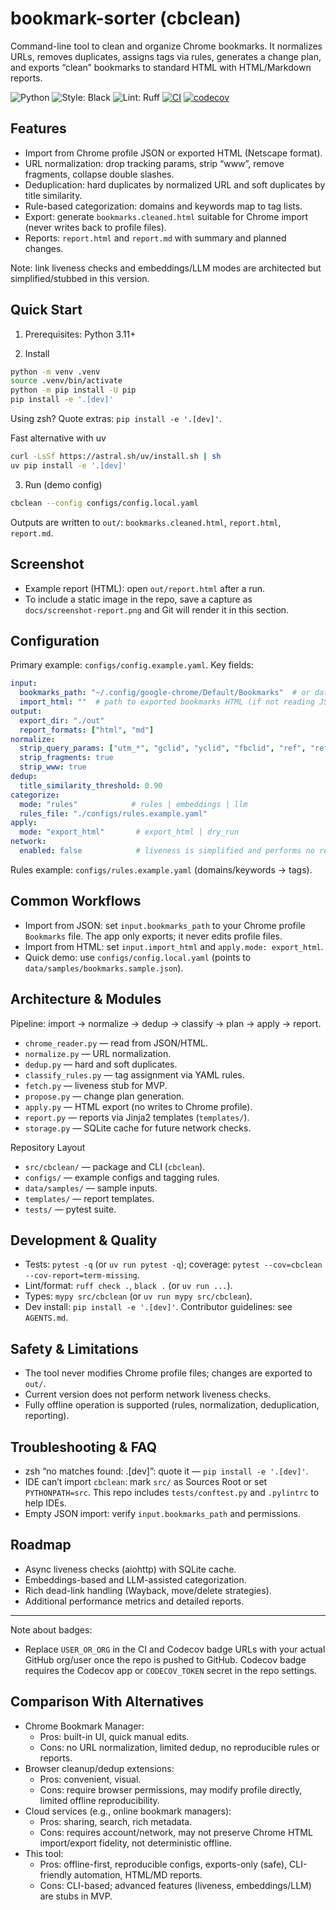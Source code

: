 # bookmark-sorter (cbclean)

Command-line tool to clean and organize Chrome bookmarks. It normalizes URLs, removes duplicates, assigns tags via rules, generates a change plan, and exports “clean” bookmarks to standard HTML with HTML/Markdown reports.

![Python](https://img.shields.io/badge/python-3.11%2B-blue.svg)
![Style: Black](https://img.shields.io/badge/code%20style-black-000000.svg)
![Lint: Ruff](https://img.shields.io/badge/lint-ruff-46aef7.svg)
[![CI](https://github.com/morozsm/bookmark-sorter/actions/workflows/ci.yml/badge.svg)](https://github.com/morozsm/bookmark-sorter/actions/workflows/ci.yml)
[![codecov](https://codecov.io/gh/morozsm/bookmark-sorter/branch/main/graph/badge.svg)](https://codecov.io/gh/morozsm/bookmark-sorter)

## Features
- Import from Chrome profile JSON or exported HTML (Netscape format).
- URL normalization: drop tracking params, strip “www”, remove fragments, collapse double slashes.
- Deduplication: hard duplicates by normalized URL and soft duplicates by title similarity.
- Rule-based categorization: domains and keywords map to tag lists.
- Export: generate `bookmarks.cleaned.html` suitable for Chrome import (never writes back to profile files).
- Reports: `report.html` and `report.md` with summary and planned changes.

Note: link liveness checks and embeddings/LLM modes are architected but simplified/stubbed in this version.

## Quick Start
1) Prerequisites: Python 3.11+

2) Install
```bash
python -m venv .venv
source .venv/bin/activate
python -m pip install -U pip
pip install -e '.[dev]'
```
Using zsh? Quote extras: `pip install -e '.[dev]'`.

Fast alternative with uv
```bash
curl -LsSf https://astral.sh/uv/install.sh | sh
uv pip install -e '.[dev]'
```

3) Run (demo config)
```bash
cbclean --config configs/config.local.yaml
```
Outputs are written to `out/`: `bookmarks.cleaned.html`, `report.html`, `report.md`.

## Screenshot
- Example report (HTML): open `out/report.html` after a run.
- To include a static image in the repo, save a capture as `docs/screenshot-report.png` and Git will render it in this section.

## Configuration
Primary example: `configs/config.example.yaml`. Key fields:
```yaml
input:
  bookmarks_path: "~/.config/google-chrome/Default/Bookmarks"  # or data/samples/bookmarks.sample.json
  import_html: ""  # path to exported bookmarks HTML (if not reading JSON)
output:
  export_dir: "./out"
  report_formats: ["html", "md"]
normalize:
  strip_query_params: ["utm_*", "gclid", "yclid", "fbclid", "ref", "ref_src"]
  strip_fragments: true
  strip_www: true
dedup:
  title_similarity_threshold: 0.90
categorize:
  mode: "rules"            # rules | embeddings | llm
  rules_file: "./configs/rules.example.yaml"
apply:
  mode: "export_html"       # export_html | dry_run
network:
  enabled: false            # liveness is simplified and performs no requests
```
Rules example: `configs/rules.example.yaml` (domains/keywords → tags).

## Common Workflows
- Import from JSON: set `input.bookmarks_path` to your Chrome profile `Bookmarks` file. The app only exports; it never edits profile files.
- Import from HTML: set `input.import_html` and `apply.mode: export_html`.
- Quick demo: use `configs/config.local.yaml` (points to `data/samples/bookmarks.sample.json`).

## Architecture & Modules
Pipeline: import → normalize → dedup → classify → plan → apply → report.
- `chrome_reader.py` — read from JSON/HTML.
- `normalize.py` — URL normalization.
- `dedup.py` — hard and soft duplicates.
- `classify_rules.py` — tag assignment via YAML rules.
- `fetch.py` — liveness stub for MVP.
- `propose.py` — change plan generation.
- `apply.py` — HTML export (no writes to Chrome profile).
- `report.py` — reports via Jinja2 templates (`templates/`).
- `storage.py` — SQLite cache for future network checks.

Repository Layout
- `src/cbclean/` — package and CLI (`cbclean`).
- `configs/` — example configs and tagging rules.
- `data/samples/` — sample inputs.
- `templates/` — report templates.
- `tests/` — pytest suite.

## Development & Quality
- Tests: `pytest -q` (or `uv run pytest -q`); coverage: `pytest --cov=cbclean --cov-report=term-missing`.
- Lint/format: `ruff check .`, `black .` (or `uv run ...`).
- Types: `mypy src/cbclean` (or `uv run mypy src/cbclean`).
- Dev install: `pip install -e '.[dev]'`.
Contributor guidelines: see `AGENTS.md`.

## Safety & Limitations
- The tool never modifies Chrome profile files; changes are exported to `out/`.
- Current version does not perform network liveness checks.
- Fully offline operation is supported (rules, normalization, deduplication, reporting).

## Troubleshooting & FAQ
- zsh “no matches found: .[dev]”: quote it — `pip install -e '.[dev]'`.
- IDE can’t import `cbclean`: mark `src/` as Sources Root or set `PYTHONPATH=src`. This repo includes `tests/conftest.py` and `.pylintrc` to help IDEs.
- Empty JSON import: verify `input.bookmarks_path` and permissions.

## Roadmap
- Async liveness checks (aiohttp) with SQLite cache.
- Embeddings-based and LLM-assisted categorization.
- Rich dead-link handling (Wayback, move/delete strategies).
- Additional performance metrics and detailed reports.

---

Note about badges:
- Replace `USER_OR_ORG` in the CI and Codecov badge URLs with your actual GitHub org/user once the repo is pushed to GitHub. Codecov badge requires the Codecov app or `CODECOV_TOKEN` secret in the repo settings.

## Comparison With Alternatives
- Chrome Bookmark Manager:
  - Pros: built-in UI, quick manual edits.
  - Cons: no URL normalization, limited dedup, no reproducible rules or reports.
- Browser cleanup/dedup extensions:
  - Pros: convenient, visual.
  - Cons: require browser permissions, may modify profile directly, limited offline reproducibility.
- Cloud services (e.g., online bookmark managers):
  - Pros: sharing, search, rich metadata.
  - Cons: requires account/network, may not preserve Chrome HTML import/export fidelity, not deterministic offline.
- This tool:
  - Pros: offline-first, reproducible configs, exports-only (safe), CLI-friendly automation, HTML/MD reports.
  - Cons: CLI-based; advanced features (liveness, embeddings/LLM) are stubs in MVP.
